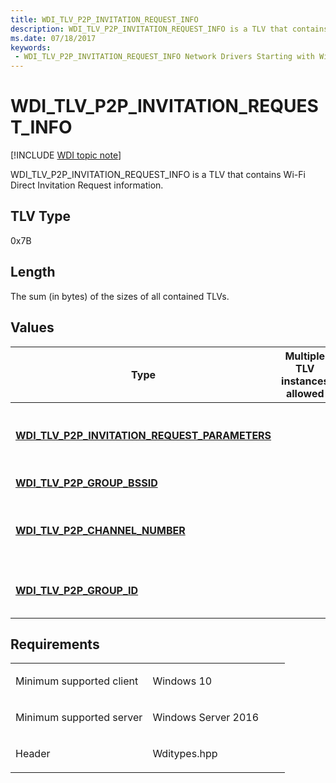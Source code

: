 ```yaml
---
title: WDI_TLV_P2P_INVITATION_REQUEST_INFO
description: WDI_TLV_P2P_INVITATION_REQUEST_INFO is a TLV that contains Wi-Fi Direct Invitation Request information.
ms.date: 07/18/2017
keywords:
 - WDI_TLV_P2P_INVITATION_REQUEST_INFO Network Drivers Starting with Windows Vista
---
```


# WDI\_TLV\_P2P\_INVITATION\_REQUEST\_INFO

[!INCLUDE [WDI topic note](../includes/wdi-version-warning.md)]


WDI\_TLV\_P2P\_INVITATION\_REQUEST\_INFO is a TLV that contains Wi-Fi Direct Invitation Request information.

## TLV Type


0x7B

## Length


The sum (in bytes) of the sizes of all contained TLVs.

## Values


| Type                                                                                                | Multiple TLV instances allowed | Optional | Description                                     |
|-----------------------------------------------------------------------------------------------------|--------------------------------|----------|-------------------------------------------------|
| [**WDI\_TLV\_P2P\_INVITATION\_REQUEST\_PARAMETERS**](wdi-tlv-p2p-invitation-request-parameters.md) |                                |          | The Wi-Fi Direct Invitation Request parameters. |
| [**WDI\_TLV\_P2P\_GROUP\_BSSID**](wdi-tlv-p2p-group-bssid.md)                                      |                                | X        | The Group BSSID.                                |
| [**WDI\_TLV\_P2P\_CHANNEL\_NUMBER**](wdi-tlv-p2p-channel-number.md)                                |                                | X        | The operating channel for Wi-Fi Direct GO.      |
| [**WDI\_TLV\_P2P\_GROUP\_ID**](wdi-tlv-p2p-group-id.md)                                            |                                |          | The Group ID for target Wi-Fi Direct GO.        |

 

## Requirements

<table>
<colgroup>
<col width="50%" />
<col width="50%" />
</colgroup>
<tbody>
<tr class="odd">
<td><p>Minimum supported client</p></td>
<td><p>Windows 10</p></td>
</tr>
<tr class="even">
<td><p>Minimum supported server</p></td>
<td><p>Windows Server 2016</p></td>
</tr>
<tr class="odd">
<td><p>Header</p></td>
<td>Wditypes.hpp</td>
</tr>
</tbody>
</table>

 

 





